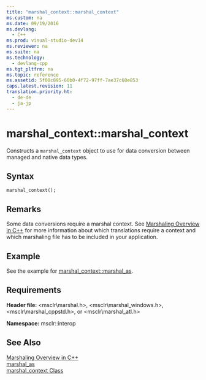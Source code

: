 ```yaml
---
title: "marshal_context::marshal_context"
ms.custom: na
ms.date: 09/19/2016
ms.devlang: 
  - C++
ms.prod: visual-studio-dev14
ms.reviewer: na
ms.suite: na
ms.technology: 
  - devlang-cpp
ms.tgt_pltfrm: na
ms.topic: reference
ms.assetid: 5f08c895-60b0-4f72-97ff-7ae37c68e853
caps.latest.revision: 11
translation.priority.ht: 
  - de-de
  - ja-jp
---
```

# marshal_context::marshal_context
Constructs a `marshal_context` object to use for data conversion between managed and native data types.  
  
## Syntax  
  
```  
marshal_context();  
```  
  
## Remarks  
 Some data conversions require a marshal context. See [Marshaling Overview in C++](../vs140/Overview-of-Marshaling-in-C--.md) for more information about which translations require a context and which marshaling file has to be included in your application.  
  
## Example  
 See the example for [marshal_context::marshal_as](../vs140/marshal_context--marshal_as.md).  
  
## Requirements  
 **Header file:** <msclr\marshal.h>, <msclr\marshal_windows.h>, <msclr\marshal_cppstd.h>, or <msclr\marshal_atl.h>  
  
 **Namespace:** msclr::interop  
  
## See Also  
 [Marshaling Overview in C++](../vs140/Overview-of-Marshaling-in-C--.md)   
 [marshal_as](../vs140/marshal_as.md)   
 [marshal_context Class](../vs140/marshal_context-Class.md)